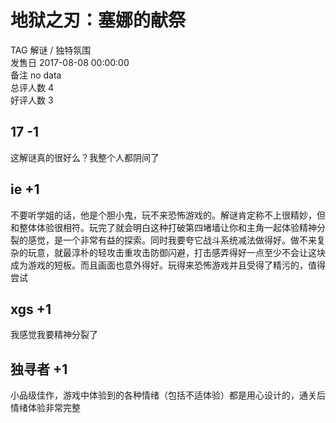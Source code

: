 



# 地狱之刃：塞娜的献祭
  
TAG 解谜 / 独特氛围  
发售日 2017-08-08 00:00:00  
备注 no data  
总评人数 4  
好评人数 3
## 17 -1


这解谜真的很好么？我整个人都阴间了
## ie +1


不要听学姐的话，他是个胆小鬼，玩不来恐怖游戏的。解谜肯定称不上很精妙，但和整体体验很相符。玩完了就会明白这种打破第四堵墙让你和主角一起体验精神分裂的感觉，是一个非常有益的探索。同时我要夸它战斗系统减法做得好。做不来复杂的玩意，就最淳朴的轻攻击重攻击防御闪避，打击感弄得好一点至少不会让这块成为游戏的短板。而且画面也意外得好。玩得来恐怖游戏并且受得了精污的，值得尝试
## xgs +1


我感觉我要精神分裂了
## 独寻者 +1


小品级佳作，游戏中体验到的各种情绪（包括不适体验）都是用心设计的，通关后情绪体验非常完整